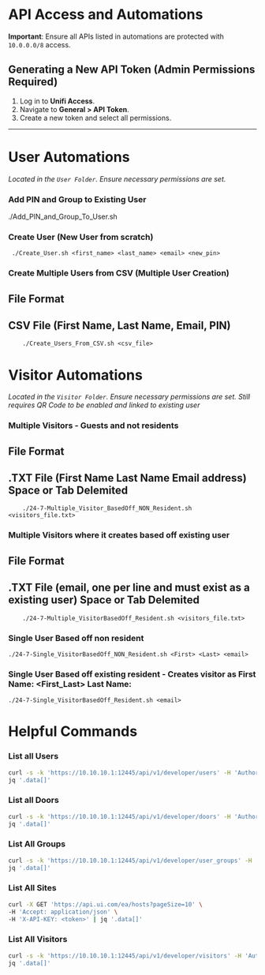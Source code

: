 # API Access and Automations

**Important**: Ensure all APIs listed in automations are protected with `10.0.0.0/8` access.

## Generating a New API Token (Admin Permissions Required)

1. Log in to **Unifi Access**.
2. Navigate to **General > API Token**.
3. Create a new token and select all permissions.

---
# User Automations

*Located in the `User Folder`. Ensure necessary permissions are set.*

### Add PIN and Group to Existing User

./Add_PIN_and_Group_To_User.sh <email> <PIN>


###  Create User (New User from scratch)
  
     ./Create_User.sh <first_name> <last_name> <email> <new_pin>
### Create Multiple Users from CSV (Multiple User Creation)
##    File Format
##       CSV File (First Name, Last Name, Email, PIN)
  
        ./Create_Users_From_CSV.sh <csv_file>




# Visitor Automations
*Located in the `Visitor Folder`. Ensure necessary permissions are set.*
*Still requires QR Code to be enabled and linked to existing user*

### Multiple Visitors - Guests and not residents
##    File Format
##        .TXT File (First Name Last Name Email address) Space or Tab Delemited

        ./24-7-Multiple_Visitor_BasedOff_NON_Resident.sh <visitors_file.txt>
### Multiple Visitors where it creates based off existing user 
##    File Format
##        .TXT File (email, one per line and must exist as a existing user) Space or Tab Delemited

        ./24-7-Multiple_VisitorBasedOff_Resident.sh <visitors_file.txt>
### Single User Based off non resident

    ./24-7-Single_VisitorBasedOff_NON_Resident.sh <First> <Last> <email>
### Single User Based off existing resident - Creates visitor as First Name: <First_Last> Last Name: <Visitor> 
    ./24-7-Single_VisitorBasedOff_Resident.sh <email>



# Helpful Commands

### List all Users
```bash
curl -s -k 'https://10.10.10.1:12445/api/v1/developer/users' -H 'Authorization: Bearer <token>' | \
jq '.data[]'
```

### List all Doors
```bash
curl -s -k 'https://10.10.10.1:12445/api/v1/developer/doors' -H 'Authorization: Bearer <token>' | \
jq '.data[]'
```

### List All Groups
```bash
curl -s -k 'https://10.10.10.1:12445/api/v1/developer/user_groups' -H 'Authorization: Bearer <token>' | \
jq '.data[]'
```

### List All Sites
```bash
curl -X GET 'https://api.ui.com/ea/hosts?pageSize=10' \
-H 'Accept: application/json' \
-H 'X-API-KEY: <token>' | jq '.data[]'
```

### List All Visitors
```bash
curl -s -k 'https://10.10.10.1:12445/api/v1/developer/visitors' -H 'Authorization: Bearer <token>' | \
jq '.data[]'
```
